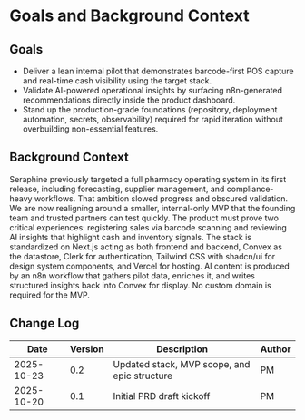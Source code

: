 # Goals and Background Context

## Goals
- Deliver a lean internal pilot that demonstrates barcode-first POS capture and real-time cash visibility using the target stack.
- Validate AI-powered operational insights by surfacing n8n-generated recommendations directly inside the product dashboard.
- Stand up the production-grade foundations (repository, deployment automation, secrets, observability) required for rapid iteration without overbuilding non-essential features.

## Background Context
Seraphine previously targeted a full pharmacy operating system in its first release, including forecasting, supplier management, and compliance-heavy workflows. That ambition slowed progress and obscured validation. We are now realigning around a smaller, internal-only MVP that the founding team and trusted partners can test quickly. The product must prove two critical experiences: registering sales via barcode scanning and reviewing AI insights that highlight cash and inventory signals. The stack is standardized on Next.js acting as both frontend and backend, Convex as the datastore, Clerk for authentication, Tailwind CSS with shadcn/ui for design system components, and Vercel for hosting. AI content is produced by an n8n workflow that gathers pilot data, enriches it, and writes structured insights back into Convex for display. No custom domain is required for the MVP.

## Change Log
| Date       | Version | Description                                        | Author |
|------------|---------|----------------------------------------------------|--------|
| 2025-10-23 | 0.2     | Updated stack, MVP scope, and epic structure       | PM     |
| 2025-10-20 | 0.1     | Initial PRD draft kickoff                          | PM     |
